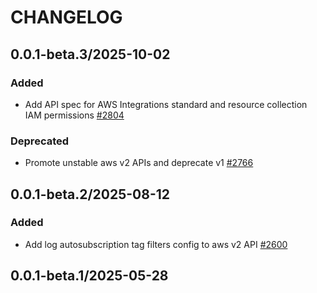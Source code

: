 # CHANGELOG

## 0.0.1-beta.3/2025-10-02

### Added
* Add API spec for AWS Integrations standard and resource collection IAM permissions [#2804](https://github.com/DataDog/datadog-api-client-typescript/pull/2804)

### Deprecated
* Promote unstable aws v2 APIs and deprecate v1 [#2766](https://github.com/DataDog/datadog-api-client-typescript/pull/2766)

## 0.0.1-beta.2/2025-08-12

### Added
* Add log autosubscription tag filters config to aws v2 API [#2600](https://github.com/DataDog/datadog-api-client-typescript/pull/2600)

## 0.0.1-beta.1/2025-05-28
